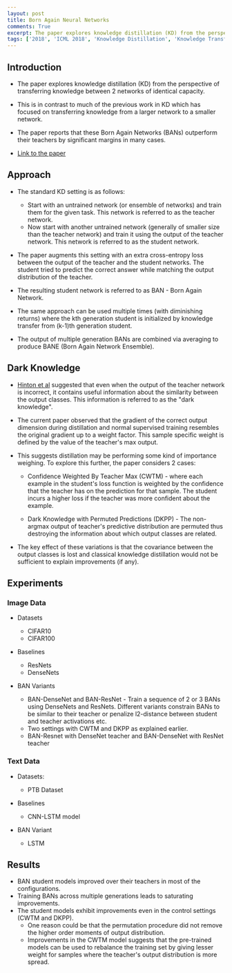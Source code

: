 ```yaml
---
layout: post
title: Born Again Neural Networks
comments: True
excerpt: The paper explores knowledge distillation (KD) from the perspective of transferring knowledge between 2 networks of identical capacity and reports that these Born Again Networks (BANs) outperform their teachers by significant margins in many cases.
tags: ['2018', 'ICML 2018', 'Knowledge Distillation', 'Knowledge Transfer', AI, ICML, KD]
---
```


## Introduction

* The paper explores knowledge distillation (KD) from the perspective of transferring knowledge between 2 networks of identical capacity.

* This is in contrast to much of the previous work in KD which has focused on transferring knowledge from a larger network to a smaller network.

* The paper reports that these Born Again Networks (BANs) outperform their teachers by significant margins in many cases.

* [Link to the paper](https://arxiv.org/abs/1805.04770)

## Approach

* The standard KD setting is as follows:
    * Start with an untrained network (or ensemble of networks) and train them for the given task. This network is referred to as the teacher network.
    * Now start with another untrained network (generally of smaller size than the teacher network) and train it using the output of the teacher network. This network is referred to as the student network.

* The paper augments this setting with an extra cross-entropy loss between the output of the teacher and the student networks. The student tried to predict the correct answer while matching the output distribution of the teacher.

* The resulting student network is referred to as BAN - Born Again Network.

* The same approach can be used multiple times (with diminishing returns) where the kth generation student is initialized by knowledge transfer from (k-1)th generation student.

* The output of multiple generation BANs are combined via averaging to produce BANE (Born Again Network Ensemble).

## Dark Knowledge

* [Hinton et al](https://shagunsodhani.in/papers-I-read/Distilling-the-Knowledge-in-a-Neural-Network) suggested that even when the output of the teacher network is incorrect, it contains useful information about the similarity between the output classes. This information is referred to as the "dark knowledge".

* The current paper observed that the gradient of the correct output dimension during distillation and normal supervised training resembles the original gradient up to a  weight factor. This sample specific weight is defined by the value of the teacher's max output.

* This suggests distillation may be performing some kind of importance weighing. To explore this further, the paper considers 2 cases:

    * Confidence Weighted By Teacher Max (CWTM) - where each example in the student's loss function is weighted by the confidence that the teacher has on the prediction for that sample. The student incurs a higher loss if the teacher was more confident about the example.

    * Dark Knowledge with Permuted Predictions (DKPP) - The non-argmax output of teacher's predictive distribution are permuted thus destroying the information about which output classes are related.

* The key effect of these variations is that the covariance between the output classes is lost and classical knowledge distillation would not be sufficient to explain improvements (if any).

## Experiments

### Image Data

* Datasets
    * CIFAR10
    * CIFAR100

* Baselines
    * ResNets
    * DenseNets

* BAN Variants
    * BAN-DenseNet and BAN-ResNet  - Train a sequence of 2 or 3 BANs using DenseNets and ResNets. Different variants constrain BANs to be similar to their teacher or penalize l2-distance between student and teacher activations etc.
    * Two settings with CWTM and DKPP as explained earlier.
    * BAN-Resnet with DenseNet teacher and BAN-DenseNet with ResNet teacher

### Text Data

* Datasets:
    * PTB Dataset

* Baselines
    * CNN-LSTM model

* BAN Variant
    * LSTM

## Results

* BAN student models improved over their teachers in most of the configurations.
* Training BANs across multiple generations leads to saturating improvements.
* The student models exhibit improvements even in the control settings (CWTM and DKPP).
    * One reason could be that the permutation procedure did not remove the higher order moments of output distribution.
    * Improvements in the CWTM model suggests that the pre-trained models can be used to rebalance the training set by giving lesser weight for samples where the teacher's output distribution is more spread.

